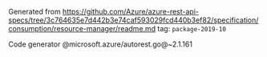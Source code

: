Generated from https://github.com/Azure/azure-rest-api-specs/tree/3c764635e7d442b3e74caf593029fcd440b3ef82/specification/consumption/resource-manager/readme.md tag: `package-2019-10`

Code generator @microsoft.azure/autorest.go@~2.1.161

